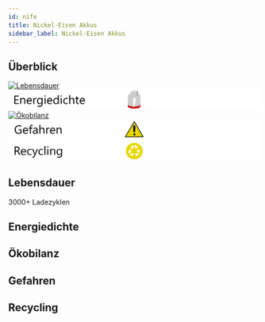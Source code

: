 ```yaml
---
id: nife
title: Nickel-Eisen Akkus
sidebar_label: Nickel-Eisen Akkus
---
```


## Überblick

[![Lebensdauer](assets/lebensdauer_grün.png)](#lebensdauer)
[![Energiedichte](assets/Energiedichte_leer.png)](#energiedichte)
[![Ökobilanz](assets/Ökobilanz_rot.png)](#ökobilanz)
[![Gefahren](assets/Gefahren_gelb.png)](#gefahren)
[![Recycling](assets/Recycling_gelb.png)](#recycling)

## Lebensdauer

3000+ Ladezyklen

## Energiedichte

## Ökobilanz

## Gefahren

## Recycling

